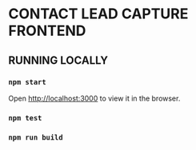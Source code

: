 # CONTACT LEAD CAPTURE FRONTEND 


## RUNNING LOCALLY
### `npm start`

Open [http://localhost:3000](http://localhost:3000) to view it in the browser.

### `npm test`
### `npm run build`